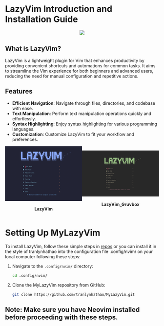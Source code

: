 # LazyVim Introduction and Installation Guide

<div align="center">
  <img src="https://user-images.githubusercontent.com/292349/213446185-2db63fd5-8c84-459c-9f04-e286382d6e80.png">
</div>

## What is LazyVim?

LazyVim is a lightweight plugin for Vim that enhances productivity by providing convenient shortcuts and automations for common tasks. It aims to streamline the Vim experience for both beginners and advanced users, reducing the need for manual configuration and repetitive actions.

## Features

- **Efficient Navigation**: Navigate through files, directories, and codebase with ease.
- **Text Manipulation**: Perform text manipulation operations quickly and effortlessly.
- **Syntax Highlighting**: Enjoy syntax highlighting for various programming languages.
- **Customization**: Customize LazyVim to fit your workflow and preferences.

<div style="display: flex; flex-direction: row; align-items: center; justify-content: space-around;">
    <div style="text-align: center;">
        <img src="lazyvim.png" alt="LazyVim" style="width: 100%;">
        <p><b>LazyVim</b></p>
    </div>
    <div style="text-align: center;">
        <img src="lazyvim_gruvbox.png" alt="LazyVim_Gruvbox" style="width: 100%;">
        <p><b>LazyVim_Gruvbox</b></p>
    </div>
</div>

# Setting Up MyLazyVim

To install LazyVim, follow these simple steps in [repos](https://github.com/tranlynhathao/LazyVim) or you can install it in the style of tranlynhathao into the configuration file .config/nvim/ on your local computer following these steps:

1. Navigate to the `.config/nvim/` directory:
   ```bash
   cd .config/nvim/
   ```

2. Clone the MyLazyVim repository from GitHub:
   ```bash
   git clone https://github.com/tranlynhathao/MyLazyVim.git
   ```

## Note: Make sure you have Neovim installed before proceeding with these steps.


